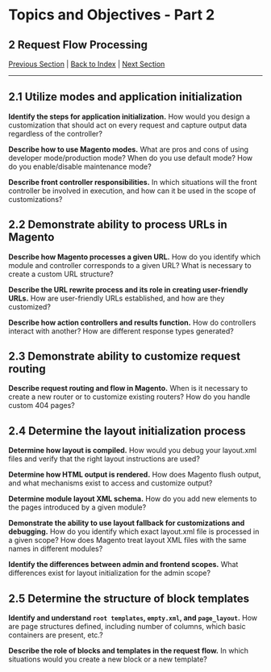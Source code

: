# Topics and Objectives - Part 2

## **2** Request Flow Processing 

[Previous Section](./1.md) | [Back to Index](./) | [Next Section](./3.md)

------

## **2.1** Utilize modes and application initialization

**Identify the steps for application initialization.** How would you design a customization that should act on every request and capture output data regardless of the controller?

**Describe how to use Magento modes.** What are pros and cons of using developer mode/production mode? When do you use default mode? How do you enable/disable maintenance mode?

**Describe front controller responsibilities.** In which situations will the front controller be involved in execution, and how can it be used in the scope of customizations?

## **2.2** Demonstrate ability to process URLs in Magento

**Describe how Magento processes a given URL.** How do you identify which module and controller corresponds to a given URL? What is necessary to create a custom URL structure?

**Describe the URL rewrite process and its role in creating user-friendly URLs.** How are user-friendly URLs established, and how are they customized? 

**Describe how action controllers and results function.** How do controllers interact with another? How are different response types generated?


## **2.3** Demonstrate ability to customize request routing

**Describe request routing and flow in Magento.** When is it necessary to create a new router or to customize existing routers? How do you handle custom 404 pages?

## **2.4** Determine the layout initialization process 

**Determine how layout is compiled.** How would you debug your layout.xml files and verify that the right layout instructions are used?

**Determine how HTML output is rendered.**  How does Magento flush output, and what mechanisms exist to access and customize output?

**Determine module layout XML schema.** How do you add new elements to the pages introduced by a given module? 

**Demonstrate the ability to use layout fallback for customizations and debugging.** How do you identify which exact layout.xml file is processed in a given scope? How does Magento treat layout XML files with the same names in different modules?

**Identify the differences between admin and frontend scopes.**  What differences exist for layout initialization for the admin scope?

## **2.5** Determine the structure of block templates
 
**Identify and understand `root templates`, `empty.xml`, and `page_layout`.** How are page structures defined, including number of columns, which basic containers are present, etc.?

**Describe the role of blocks and templates in the request flow.** In which situations would you create a new block or a new template?



